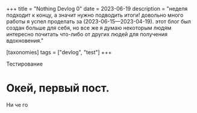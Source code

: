 +++
title = "Nothing Devlog 0"
date = 2023-06-19
description = "неделя подходит к концу, а значит нужно подводить итоги! довольно много работы я успел проделать за (2023-06-15—2023-04-19). этот блог был создан больше для себя, но все же я думаю некоторым людям интересно почитать что-либо от других людей для получения вдохновения."

[taxonomies] 
tags = ["devlog", "test"]
+++

Тестирование

<!-- more -->

# Окей, первый пост.

Ни че го
